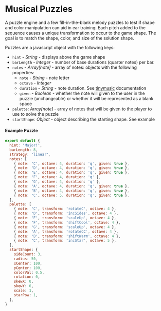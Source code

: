 # Musical Puzzles
A puzzle engine and a few fill-in-the-blank melody puzzles to test if shape and color manipulation can aid in ear training. Each pitch added to the sequence causes a unique transformation to occur to the game shape. The goal is to match the shape, color, and size of the solution shape.

Puzzles are a javascript object with the following keys:

* `hint` - _String_ - displays above the game shape
* `barLength` - _Integer_ - number of base durations (quarter notes) per bar.
* `notes` - _Array[note]_ - array of notes: objects with the following properties:
  * `note` - _String_ - note letter
  * `octave` - _Integer_
  * `duration` - _String_ - note duration. See [tinymusic](https://github.com/kevincennis/TinyMusic#documentation) documentation
  * `given` - _Boolean_ - whether the note will given to the user in the puzzle (unchangeable) or whether it will be represented as a blank space
* `palette`: _Array[note]_ - array of notes that will be given to the player to use to solve the puzzle
* `startShape`: _Object_ - object describing the starting shape. See example

#### Example Puzzle

```js
export default {
  hint: 'Major!',
  barLength: 8,
  strategy: 'linear',
  notes: [
    { note: 'C', octave: 4, duration: 'q', given: true },
    { note: 'D', octave: 4, duration: 'q', given: true },
    { note: 'E', octave: 4, duration: 'q', given: true },
    { note: 'F', octave: 4, duration: 'q' },
    { note: 'G', octave: 4, duration: 'q' },
    { note: 'A', octave: 4, duration: 'q', given: true },
    { note: 'B', octave: 4, duration: 'q', given: true },
    { note: 'C', octave: 5, duration: 'q', given: true },
  ],
  palette: [
    { note: 'C', transform: 'rotateC', octave: 4 },
    { note: 'D', transform: 'incSides', octave: 4 },
    { note: 'E', transform: 'scaleUp', octave: 4 },
    { note: 'F', transform: 'shiftCool', octave: 4 },
    { note: 'G', transform: 'scaleUp', octave: 4 },
    { note: 'A', transform: 'rotateCC', octave: 4 },
    { note: 'B', transform: 'shiftWarm', octave: 4 },
    { note: 'C', transform: 'incStar', octave: 5 },
  ],
  startShape: {
    sideCount: 3,
    radius: 50,
    xCenter: 100,
    yCenter: 100,
    colorVal: 0.5,
    rotation: 0,
    skewX: 0,
    skewY: 0,
    scale: 1,
    starPow: 1,
  },
}
```
